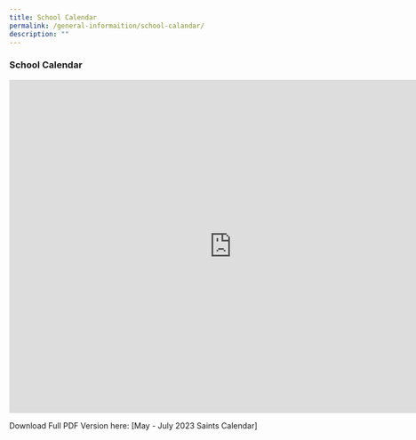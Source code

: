 ```yaml
---
title: School Calendar
permalink: /general-informaition/school-calandar/
description: ""
---
```

### **School Calendar**
<iframe src="https://calendar.google.com/calendar/embed?src=c_s6b83b33s47t00103e4bmcaob0%40group.calendar.google.com&amp;ctz=Asia%2FSingapore" style="border: 0" width="800" height="600" frameborder="0" scrolling="no"></iframe>

Download Full PDF Version here: 
[May - July 2023 Saints Calendar]